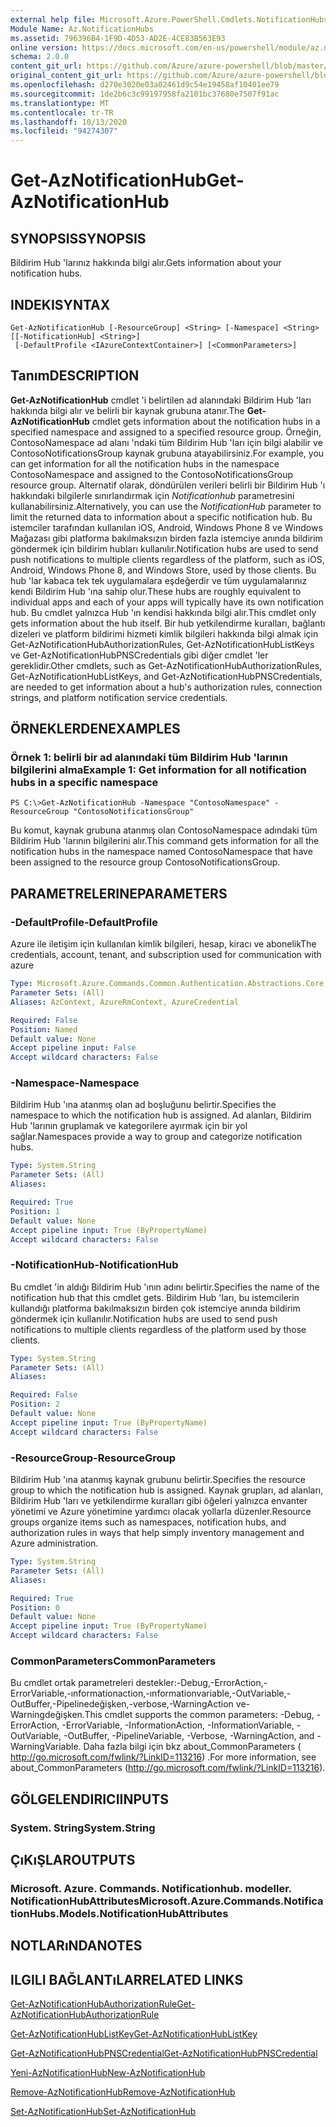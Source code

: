 ```yaml
---
external help file: Microsoft.Azure.PowerShell.Cmdlets.NotificationHubs.dll-Help.xml
Module Name: Az.NotificationHubs
ms.assetid: 796396B4-1F9D-4D53-AD2E-4CE83B563E93
online version: https://docs.microsoft.com/en-us/powershell/module/az.notificationhubs/get-aznotificationhub
schema: 2.0.0
content_git_url: https://github.com/Azure/azure-powershell/blob/master/src/NotificationHubs/NotificationHubs/help/Get-AzNotificationHub.md
original_content_git_url: https://github.com/Azure/azure-powershell/blob/master/src/NotificationHubs/NotificationHubs/help/Get-AzNotificationHub.md
ms.openlocfilehash: d270e3020e03a02461d9c54e19458af10401ee79
ms.sourcegitcommit: 1de2b6c3c99197958fa2101bc37680e7507f91ac
ms.translationtype: MT
ms.contentlocale: tr-TR
ms.lasthandoff: 10/13/2020
ms.locfileid: "94274307"
---
```

# <span data-ttu-id="a1f84-101">Get-AzNotificationHub</span><span class="sxs-lookup"><span data-stu-id="a1f84-101">Get-AzNotificationHub</span></span>

## <span data-ttu-id="a1f84-102">SYNOPSIS</span><span class="sxs-lookup"><span data-stu-id="a1f84-102">SYNOPSIS</span></span>
<span data-ttu-id="a1f84-103">Bildirim Hub 'larınız hakkında bilgi alır.</span><span class="sxs-lookup"><span data-stu-id="a1f84-103">Gets information about your notification hubs.</span></span>

## <span data-ttu-id="a1f84-104">INDEKI</span><span class="sxs-lookup"><span data-stu-id="a1f84-104">SYNTAX</span></span>

```
Get-AzNotificationHub [-ResourceGroup] <String> [-Namespace] <String> [[-NotificationHub] <String>]
 [-DefaultProfile <IAzureContextContainer>] [<CommonParameters>]
```

## <span data-ttu-id="a1f84-105">Tanım</span><span class="sxs-lookup"><span data-stu-id="a1f84-105">DESCRIPTION</span></span>
<span data-ttu-id="a1f84-106">**Get-AzNotificationHub** cmdlet 'i belirtilen ad alanındaki Bildirim Hub 'ları hakkında bilgi alır ve belirli bir kaynak grubuna atanır.</span><span class="sxs-lookup"><span data-stu-id="a1f84-106">The **Get-AzNotificationHub** cmdlet gets information about the notification hubs in a specified namespace and assigned to a specified resource group.</span></span>
<span data-ttu-id="a1f84-107">Örneğin, ContosoNamespace ad alanı 'ndaki tüm Bildirim Hub 'ları için bilgi alabilir ve ContosoNotificationsGroup kaynak grubuna atayabilirsiniz.</span><span class="sxs-lookup"><span data-stu-id="a1f84-107">For example, you can get information for all the notification hubs in the namespace ContosoNamespace and assigned to the ContosoNotificationsGroup resource group.</span></span>
<span data-ttu-id="a1f84-108">Alternatif olarak, döndürülen verileri belirli bir Bildirim Hub 'ı hakkındaki bilgilerle sınırlandırmak için *Notificationhub* parametresini kullanabilirsiniz.</span><span class="sxs-lookup"><span data-stu-id="a1f84-108">Alternatively, you can use the *NotificationHub* parameter to limit the returned data to information about a specific notification hub.</span></span>
<span data-ttu-id="a1f84-109">Bu istemciler tarafından kullanılan iOS, Android, Windows Phone 8 ve Windows Mağazası gibi platforma bakılmaksızın birden fazla istemciye anında bildirim göndermek için bildirim hubları kullanılır.</span><span class="sxs-lookup"><span data-stu-id="a1f84-109">Notification hubs are used to send push notifications to multiple clients regardless of the platform, such as iOS, Android, Windows Phone 8, and Windows Store, used by those clients.</span></span>
<span data-ttu-id="a1f84-110">Bu hub 'lar kabaca tek tek uygulamalara eşdeğerdir ve tüm uygulamalarınız kendi Bildirim Hub 'ına sahip olur.</span><span class="sxs-lookup"><span data-stu-id="a1f84-110">These hubs are roughly equivalent to individual apps and each of your apps will typically have its own notification hub.</span></span>
<span data-ttu-id="a1f84-111">Bu cmdlet yalnızca Hub 'ın kendisi hakkında bilgi alır.</span><span class="sxs-lookup"><span data-stu-id="a1f84-111">This cmdlet only gets information about the hub itself.</span></span>
<span data-ttu-id="a1f84-112">Bir hub yetkilendirme kuralları, bağlantı dizeleri ve platform bildirimi hizmeti kimlik bilgileri hakkında bilgi almak için Get-AzNotificationHubAuthorizationRules, Get-AzNotificationHubListKeys ve Get-AzNotificationHubPNSCredentials gibi diğer cmdlet 'ler gereklidir.</span><span class="sxs-lookup"><span data-stu-id="a1f84-112">Other cmdlets, such as Get-AzNotificationHubAuthorizationRules, Get-AzNotificationHubListKeys, and Get-AzNotificationHubPNSCredentials, are needed to get information about a hub's authorization rules, connection strings, and platform notification service credentials.</span></span>

## <span data-ttu-id="a1f84-113">ÖRNEKLERDEN</span><span class="sxs-lookup"><span data-stu-id="a1f84-113">EXAMPLES</span></span>

### <span data-ttu-id="a1f84-114">Örnek 1: belirli bir ad alanındaki tüm Bildirim Hub 'larının bilgilerini alma</span><span class="sxs-lookup"><span data-stu-id="a1f84-114">Example 1: Get information for all notification hubs in a specific namespace</span></span>
```
PS C:\>Get-AzNotificationHub -Namespace "ContosoNamespace" -ResourceGroup "ContosoNotificationsGroup"
```

<span data-ttu-id="a1f84-115">Bu komut, kaynak grubuna atanmış olan ContosoNamespace adındaki tüm Bildirim Hub 'larının bilgilerini alır.</span><span class="sxs-lookup"><span data-stu-id="a1f84-115">This command gets information for all the notification hubs in the namespace named ContosoNamespace that have been assigned to the resource group ContosoNotificationsGroup.</span></span>

## <span data-ttu-id="a1f84-116">PARAMETRELERINE</span><span class="sxs-lookup"><span data-stu-id="a1f84-116">PARAMETERS</span></span>

### <span data-ttu-id="a1f84-117">-DefaultProfile</span><span class="sxs-lookup"><span data-stu-id="a1f84-117">-DefaultProfile</span></span>
<span data-ttu-id="a1f84-118">Azure ile iletişim için kullanılan kimlik bilgileri, hesap, kiracı ve abonelik</span><span class="sxs-lookup"><span data-stu-id="a1f84-118">The credentials, account, tenant, and subscription used for communication with azure</span></span>

```yaml
Type: Microsoft.Azure.Commands.Common.Authentication.Abstractions.Core.IAzureContextContainer
Parameter Sets: (All)
Aliases: AzContext, AzureRmContext, AzureCredential

Required: False
Position: Named
Default value: None
Accept pipeline input: False
Accept wildcard characters: False
```

### <span data-ttu-id="a1f84-119">-Namespace</span><span class="sxs-lookup"><span data-stu-id="a1f84-119">-Namespace</span></span>
<span data-ttu-id="a1f84-120">Bildirim Hub 'ına atanmış olan ad boşluğunu belirtir.</span><span class="sxs-lookup"><span data-stu-id="a1f84-120">Specifies the namespace to which the notification hub is assigned.</span></span>
<span data-ttu-id="a1f84-121">Ad alanları, Bildirim Hub 'larının gruplamak ve kategorilere ayırmak için bir yol sağlar.</span><span class="sxs-lookup"><span data-stu-id="a1f84-121">Namespaces provide a way to group and categorize notification hubs.</span></span>

```yaml
Type: System.String
Parameter Sets: (All)
Aliases:

Required: True
Position: 1
Default value: None
Accept pipeline input: True (ByPropertyName)
Accept wildcard characters: False
```

### <span data-ttu-id="a1f84-122">-NotificationHub</span><span class="sxs-lookup"><span data-stu-id="a1f84-122">-NotificationHub</span></span>
<span data-ttu-id="a1f84-123">Bu cmdlet 'in aldığı Bildirim Hub 'ının adını belirtir.</span><span class="sxs-lookup"><span data-stu-id="a1f84-123">Specifies the name of the notification hub that this cmdlet gets.</span></span>
<span data-ttu-id="a1f84-124">Bildirim Hub 'ları, bu istemcilerin kullandığı platforma bakılmaksızın birden çok istemciye anında bildirim göndermek için kullanılır.</span><span class="sxs-lookup"><span data-stu-id="a1f84-124">Notification hubs are used to send push notifications to multiple clients regardless of the platform used by those clients.</span></span>

```yaml
Type: System.String
Parameter Sets: (All)
Aliases:

Required: False
Position: 2
Default value: None
Accept pipeline input: True (ByPropertyName)
Accept wildcard characters: False
```

### <span data-ttu-id="a1f84-125">-ResourceGroup</span><span class="sxs-lookup"><span data-stu-id="a1f84-125">-ResourceGroup</span></span>
<span data-ttu-id="a1f84-126">Bildirim Hub 'ına atanmış kaynak grubunu belirtir.</span><span class="sxs-lookup"><span data-stu-id="a1f84-126">Specifies the resource group to which the notification hub is assigned.</span></span>
<span data-ttu-id="a1f84-127">Kaynak grupları, ad alanları, Bildirim Hub 'ları ve yetkilendirme kuralları gibi öğeleri yalnızca envanter yönetimi ve Azure yönetimine yardımcı olacak yollarla düzenler.</span><span class="sxs-lookup"><span data-stu-id="a1f84-127">Resource groups organize items such as namespaces, notification hubs, and authorization rules in ways that help simply inventory management and Azure administration.</span></span>

```yaml
Type: System.String
Parameter Sets: (All)
Aliases:

Required: True
Position: 0
Default value: None
Accept pipeline input: True (ByPropertyName)
Accept wildcard characters: False
```

### <span data-ttu-id="a1f84-128">CommonParameters</span><span class="sxs-lookup"><span data-stu-id="a1f84-128">CommonParameters</span></span>
<span data-ttu-id="a1f84-129">Bu cmdlet ortak parametreleri destekler:-Debug,-ErrorAction,-ErrorVariable,-ınformationaction,-ınformationvariable,-OutVariable,-OutBuffer,-Pipelinedeğişken,-verbose,-WarningAction ve-Warningdeğişken.</span><span class="sxs-lookup"><span data-stu-id="a1f84-129">This cmdlet supports the common parameters: -Debug, -ErrorAction, -ErrorVariable, -InformationAction, -InformationVariable, -OutVariable, -OutBuffer, -PipelineVariable, -Verbose, -WarningAction, and -WarningVariable.</span></span> <span data-ttu-id="a1f84-130">Daha fazla bilgi için bkz about_CommonParameters ( http://go.microsoft.com/fwlink/?LinkID=113216) .</span><span class="sxs-lookup"><span data-stu-id="a1f84-130">For more information, see about_CommonParameters (http://go.microsoft.com/fwlink/?LinkID=113216).</span></span>

## <span data-ttu-id="a1f84-131">GÖLGELENDIRICI</span><span class="sxs-lookup"><span data-stu-id="a1f84-131">INPUTS</span></span>

### <span data-ttu-id="a1f84-132">System. String</span><span class="sxs-lookup"><span data-stu-id="a1f84-132">System.String</span></span>

## <span data-ttu-id="a1f84-133">ÇıKıŞLAR</span><span class="sxs-lookup"><span data-stu-id="a1f84-133">OUTPUTS</span></span>

### <span data-ttu-id="a1f84-134">Microsoft. Azure. Commands. Notificationhub. modeller. NotificationHubAttributes</span><span class="sxs-lookup"><span data-stu-id="a1f84-134">Microsoft.Azure.Commands.NotificationHubs.Models.NotificationHubAttributes</span></span>

## <span data-ttu-id="a1f84-135">NOTLARıNDA</span><span class="sxs-lookup"><span data-stu-id="a1f84-135">NOTES</span></span>

## <span data-ttu-id="a1f84-136">ILGILI BAĞLANTıLAR</span><span class="sxs-lookup"><span data-stu-id="a1f84-136">RELATED LINKS</span></span>

[<span data-ttu-id="a1f84-137">Get-AzNotificationHubAuthorizationRule</span><span class="sxs-lookup"><span data-stu-id="a1f84-137">Get-AzNotificationHubAuthorizationRule</span></span>](./Get-AzNotificationHubAuthorizationRule.md)

[<span data-ttu-id="a1f84-138">Get-AzNotificationHubListKey</span><span class="sxs-lookup"><span data-stu-id="a1f84-138">Get-AzNotificationHubListKey</span></span>](./Get-AzNotificationHubListKey.md)

[<span data-ttu-id="a1f84-139">Get-AzNotificationHubPNSCredential</span><span class="sxs-lookup"><span data-stu-id="a1f84-139">Get-AzNotificationHubPNSCredential</span></span>](./Get-AzNotificationHubPNSCredential.md)

[<span data-ttu-id="a1f84-140">Yeni-AzNotificationHub</span><span class="sxs-lookup"><span data-stu-id="a1f84-140">New-AzNotificationHub</span></span>](./New-AzNotificationHub.md)

[<span data-ttu-id="a1f84-141">Remove-AzNotificationHub</span><span class="sxs-lookup"><span data-stu-id="a1f84-141">Remove-AzNotificationHub</span></span>](./Remove-AzNotificationHub.md)

[<span data-ttu-id="a1f84-142">Set-AzNotificationHub</span><span class="sxs-lookup"><span data-stu-id="a1f84-142">Set-AzNotificationHub</span></span>](./Set-AzNotificationHub.md)


